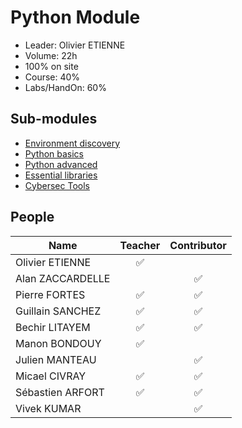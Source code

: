 # Python Module

- Leader: Olivier ETIENNE
- Volume: 22h
- 100% on site
- Course: 40%
- Labs/HandOn: 60%


## Sub-modules

- [Environment discovery](01_env-discovery/)
- [Python basics](02_python-basics/)
- [Python advanced](03_python-advanced/)
- [Essential libraries](04_essential-libs/)
- [Cybersec Tools](05_cybersec-tools/)

## People

| Name | Teacher | Contributor |
|---|:-:|:-:|
| Olivier ETIENNE | :white_check_mark: | |
| Alan ZACCARDELLE | | :white_check_mark: |
| Pierre FORTES | :white_check_mark: | :white_check_mark: |
| Guillain SANCHEZ | :white_check_mark: | :white_check_mark: |
| Bechir LITAYEM | :white_check_mark: | :white_check_mark: |
| Manon BONDOUY | :white_check_mark: | |
| Julien MANTEAU | | :white_check_mark: |
| Micael CIVRAY | :white_check_mark: | :white_check_mark: |
| Sébastien ARFORT | :white_check_mark: | :white_check_mark: |
| Vivek KUMAR | | :white_check_mark: |
